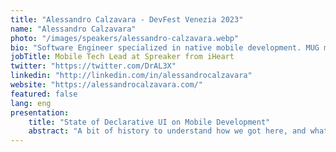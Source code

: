 ```yaml
---
title: "Alessandro Calzavara - DevFest Venezia 2023"
name: "Alessandro Calzavara"
photo: "/images/speakers/alessandro-calzavara.webp"
bio: "Software Engineer specialized in native mobile development. MUG meetup organizer. BBQ Grill Master "
jobTitle: Mobile Tech Lead at Spreaker from iHeart
twitter: "https://twitter.com/DrAL3X"
linkedin: "http://linkedin.com/in/alessandrocalzavara"
website: "https://alessandrocalzavara.com/"
featured: false
lang: eng
presentation:
    title: "State of Declarative UI on Mobile Development"
    abstract: "A bit of history to understand how we got here, and what we have now and what we want in our future"
---
```

